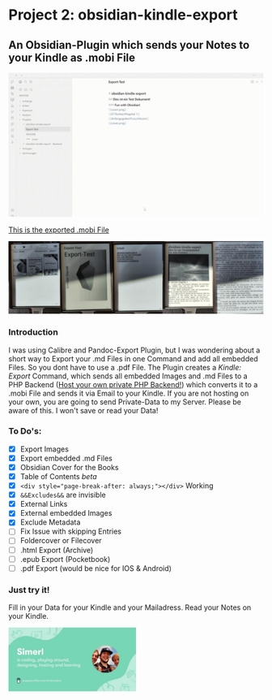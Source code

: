 # Project 2: obsidian-kindle-export 
## An Obsidian-Plugin which sends your Notes to your Kindle as .mobi File
![](https://github.com/SimeonLukas/obsidian-kindle-export/raw/main/files/screenrecord.gif)

[This is the exported .mobi File](https://github.com/SimeonLukas/obsidian-kindle-export/blob/main/files/Export-Test.mobi)

![](https://github.com/SimeonLukas/obsidian-kindle-export/raw/main/files/ebook.jpg)

### Introduction
I was using Calibre and Pandoc-Export Plugin, but I was wondering about a short way to Export your .md Files in one Command and add all embedded Files. So you dont have to use a .pdf File. The Plugin creates a *Kindle: Export* Command, which sends all embedded Images and .md Files to a PHP Backend ([Host your own private PHP Backend!](https://github.com/SimeonLukas/Obsidian2Kindle)) which converts it to a .mobi File and sends it via Email to your Kindle. If you are not hosting on your own, you are going to send Private-Data to my Server. Please be aware of this. I won't save or read your Data!

### To Do's:
- [x] Export Images
- [x] Export embedded .md Files
- [x] Obsidian Cover for the Books
- [x] Table of Contents *beta*
- [x] ```<div style="page-break-after: always;"></div>``` Working
- [x] ```&&Excludes&&``` are invisible
- [x] External Links
- [x] External embedded Images
- [x] Exclude Metadata
 - [ ] Fix Issue with skipping Entries
- [ ] Foldercover or Filecover
- [ ] .html Export (Archive)
- [ ] .epub Export (Pocketbook)
- [ ] .pdf Export (would be nice for IOS & Android)

### Just try it!
Fill in your Data for your Kindle and your Mailadress.
Read your Notes on your Kindle.

<a href="https://www.buymeacoffee.com/simeonlukas" target="_blank" ><img src="https://github.com/SimeonLukas/obsidian-kindle-export/raw/main/files/coffee.jpg" width="50%"></a>




